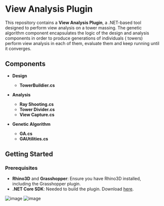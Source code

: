 # View Analysis Plugin

This repository contains a  **View Analysis Plugin**, a .NET-based tool designed to perform view analysis on a tower massing. 
The genetic algorithm component encapsulates the logic of the design and analysis components in order to produce generations of individuals ( towers) perform view analysis in each of them, evaluate them and keep running until it converges.
## Components

- **Design**
  - **TowerBuildier.cs**
  
- **Analysis**
  - **Ray Shooting.cs** 
  - **Tower Divider.cs**
  - **View Capture.cs**
  
- **Genetic Algorithm**
  - **GA.cs**
  - **GAUtilities.cs**


## Getting Started

### Prerequisites

- **Rhino3D** and **Grasshopper**: Ensure you have Rhino3D installed, including the Grasshopper plugin.
- **.NET Core SDK**: Needed to build the plugin. Download [here](https://dotnet.microsoft.com/download).


![image](https://github.com/user-attachments/assets/c1a49b03-f859-4aeb-b60a-adb6d0c97044)
![image](https://github.com/user-attachments/assets/42663548-19a2-40c9-8c9d-8dca76fda510)

